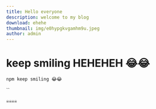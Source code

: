 ```yaml
---
title: Hello everyone
description: welcome to my blog
download: ehehe
thumbnail: img/e0hypgkvgamhm9u.jpeg
author: admin
---
```

# keep smiling HEHEHEH 😂😂

`npm keep smiling 😂😂`

``

`☠️☠️☠️☠️`